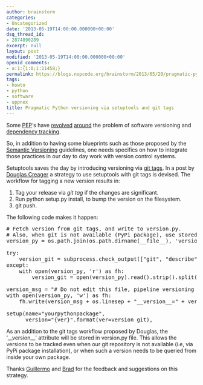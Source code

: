 ```yaml
---
author: brainstorm
categories:
- Uncategorized
date: '2013-05-19T14:00:00.000000+00:00'
dsq_thread_id:
- 2874890289
excerpt: null
layout: post
modified: '2013-05-19T14:00:00.000000+00:00'
openid_comments:
- a:1:{i:0;i:11458;}
permalink: https://blogs.nopcode.org/brainstorm/2013/05/20/pragmatic-python-versioning-via-setuptools-and-git-tags/
tags:
- howto
- python
- software
- uppnex
title: Pragmatic Python versioning via setuptools and git tags
---
```


Some <acronym title="Python Enhancement Proposal">PEP</acronym>&#8216;s have [revolved][1] [around][2] the problem of software versioning and [dependency tracking][3].

So, in addition to having some blueprints such as those proposed by the [Semantic Versioning][4] guidelines, one needs specifics on how to integrate those practices in our day to day work with version control systems.

Setuptools saves the day by introducing versioning via [git tags][5]. In a post by [Douglas Creager][6] a strategy to use setuptools with git tags is devised. The workflow for tagging a new version results in:

1.  Tag your release via *git tag* if the changes are significant.
2.  Run python setup.py install, to bump the version on the filesystem.
3.  git push.

The following code makes it happen:

<pre class="brush: python; title: ; notranslate" title=""># Fetch version from git tags, and write to version.py.
# Also, when git is not available (PyPi package), use stored version.py.
version_py = os.path.join(os.path.dirname(__file__), 'version.py')

try:
    version_git = subprocess.check_output(["git", "describe"]).rstrip()
except:
    with open(version_py, 'r') as fh:
        version_git = open(version_py).read().strip().split('=')[-1].replace('"','')

version_msg = "# Do not edit this file, pipeline versioning is governed by git tags"
with open(version_py, 'w') as fh:
    fh.write(version_msg + os.linesep + "__version__=" + version_git)

setup(name="yourpythonpackage",
      version="{ver}".format(ver=version_git),
</pre>

As an addition to the git tags workflow proposed by Douglas, the &#8216;\_\_version\_\_' attribute will be stored in version.py file. This allows the versions to be tracked even when our git repository is not available (i.e, via PyPi package installation), or when such a version needs to be queried from inside your own package.

Thanks [Guillermo][7] and [Brad][8] for the feedback and suggestions on this strategy.

 [1]: https://www.python.org/dev/peps/pep-0386/
 [2]: https://www.python.org/dev/peps/pep-0413/
 [3]: https://www.python.org/dev/peps/pep-0440/
 [4]: https://semver.org/
 [5]: https://learn.github.com/p/tagging.html
 [6]: https://dcreager.net/2010/02/10/setuptools-git-version-numbers/
 [7]: https://mussolblog.wordpress.com/
 [8]: https://bcbio.wordpress.com/